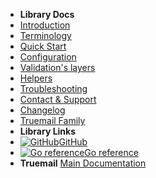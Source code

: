 - **Library Docs**
- [Introduction](introduction)
- [Terminology](terminology)
- [Quick Start](quick-start)
- [Configuration](configuration)
- [Validation's layers](validations-layers)
- [Helpers](helpers)
- [Troubleshooting](troubleshooting)
- [Contact & Support](contact-support)
- [Changelog](changelog)
- [Truemail Family](truemail-family)
- **Library Links**
- [![GitHub](https://icongr.am/devicon/github-original.svg?color=808080&size=16)GitHub](https://github.com/truemail-rb/truemail-go)
- [![Go reference](https://icongr.am/devicon/go-plain.svg?color=808080&size=16)Go reference](https://pkg.go.dev/github.com/truemail-rb/truemail-go)
- **Truemail**
[Main Documentation](https://truemail-rb.org ':target=_self')
